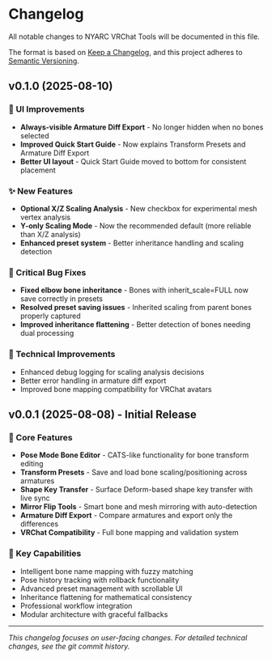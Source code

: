 # Changelog

All notable changes to NYARC VRChat Tools will be documented in this file.

The format is based on [Keep a Changelog](https://keepachangelog.com/en/1.0.0/),
and this project adheres to [Semantic Versioning](https://semver.org/spec/v2.0.0.html).



## v0.1.0 (2025-08-10)

### 🎨 UI Improvements
* **Always-visible Armature Diff Export** - No longer hidden when no bones selected
* **Improved Quick Start Guide** - Now explains Transform Presets and Armature Diff Export
* **Better UI layout** - Quick Start Guide moved to bottom for consistent placement

### ✨ New Features  
* **Optional X/Z Scaling Analysis** - New checkbox for experimental mesh vertex analysis
* **Y-only Scaling Mode** - Now the recommended default (more reliable than X/Z analysis)
* **Enhanced preset system** - Better inheritance handling and scaling detection

### 🐛 Critical Bug Fixes
* **Fixed elbow bone inheritance** - Bones with inherit_scale=FULL now save correctly in presets
* **Resolved preset saving issues** - Inherited scaling from parent bones properly captured
* **Improved inheritance flattening** - Better detection of bones needing dual processing

### 🔧 Technical Improvements
* Enhanced debug logging for scaling analysis decisions
* Better error handling in armature diff export
* Improved bone mapping compatibility for VRChat avatars


## v0.0.1 (2025-08-08) - Initial Release

### 🚀 Core Features
* **Pose Mode Bone Editor** - CATS-like functionality for bone transform editing
* **Transform Presets** - Save and load bone scaling/positioning across armatures  
* **Shape Key Transfer** - Surface Deform-based shape key transfer with live sync
* **Mirror Flip Tools** - Smart bone and mesh mirroring with auto-detection
* **Armature Diff Export** - Compare armatures and export only the differences
* **VRChat Compatibility** - Full bone mapping and validation system

### 🎯 Key Capabilities
* Intelligent bone name mapping with fuzzy matching
* Pose history tracking with rollback functionality
* Advanced preset management with scrollable UI
* Inheritance flattening for mathematical consistency
* Professional workflow integration
* Modular architecture with graceful fallbacks


---

*This changelog focuses on user-facing changes. For detailed technical changes, see the git commit history.*